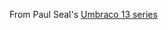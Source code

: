 From Paul Seal's [Umbraco 13 series](https://www.youtube.com/watch?v=xeWh9-56UzY&list=PL90L_HquhD-9c-74wwpYTJuElTBalOqat)
